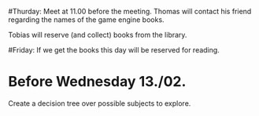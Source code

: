 #Thurday:
Meet at 11.00 before the meeting. Thomas will contact his friend regarding the names of the game engine books.

Tobias will reserve (and collect) books from the library.

#Friday:
If we get the books this day will be reserved for reading.

# Before Wednesday 13./02.
Create a decision tree over possible subjects to explore.